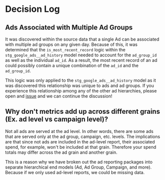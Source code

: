 # Decision Log
## Ads Associated with Multiple Ad Groups
It was discovered within the source data that a single Ad can be associated with multiple ad groups on any given day. Because of this, it was determined that the `is_most_recent_record` logic within the `stg_google_ads__ad_history` model needed to account for the `ad_group_id` as well as the individual `ad_id`. As a result, the most recent record of an ad could possibly contain a unique combination of the `ad_id` and the `ad_group_id`.

This logic was only applied to the `stg_google_ads__ad_history` model as it was discovered this relationship was unique to ads and ad groups. If you experience this relationship among any of the other ad hierarchies, please open and [issue](https://github.com/fivetran/dbt_google_ads_source/issues/new?assignees=&labels=bug%2Ctriage&template=bug-report.yml&title=%5BBug%5D+%3Ctitle%3E) and we can continue the discussion!


## Why don't metrics add up across different grains (Ex. ad level vs campaign level)?
Not all ads are served at the ad level. In other words, there are some ads that are served only at the ad group, campaign, etc. levels. The implications are that since not ads are included in the ad-level report, their associated spend, for example, won't be included at that grain. Therefore your spend totals may differ across the ad grain and another grain. 

This is a reason why we have broken out the ad reporting packages into separate hierarchical end models (Ad, Ad Group, Campaign, and more). Because if we only used ad-level reports, we could be missing data.
